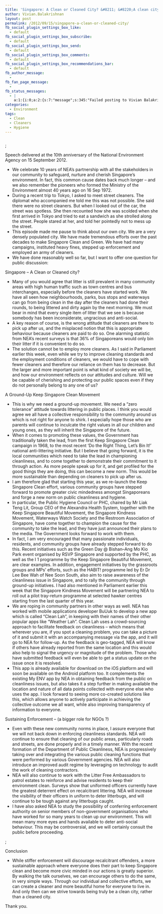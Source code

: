 ```yaml
---
title: 'Singapore: A Clean or Cleaned City? &#8211; &#8220;A clean city is a strong reflection of our moral and civic values&#8221;'
author: Vivian.Balakrishnan
layout: post
permalink: /2012/09/15/singapore-a-clean-or-cleaned-city/
fb_social_plugin_settings_box_like:
  - default
fb_social_plugin_settings_box_subscribe:
  - default
fb_social_plugin_settings_box_send:
  - default
fb_social_plugin_settings_box_comments:
  - default
fb_social_plugin_settings_box_recommendations_bar:
  - default
fb_author_message:
  - 
fb_fan_page_message:
  - 
fb_status_messages:
  - |
    a:1:{i:0;a:2:{s:7:"message";s:345:"Failed posting to Vivian Balakrishnan's Timeline because the access token expired.  To reactivate publishing, visit the Facebook settings page and re-enable the "Publish to fan page" setting. Full error: {"message":"Error validating access token: This may be because the user logged out or may be due to a system error.","type":"OAuthException"}";s:5:"error";s:1:"1";}}
categories:
  - Environment
tags:
  - Clean
  - Cleaners
  - Hygiene
---
```

<figure>
<img src="http://vivian.balakrishnan.sg/wp-content/uploads/2012/09/A-clean-city.png" alt="" title="A clean city" /></figure>

<p>;</p>

<p>Speech delivered at the 10th anniversary of the National Environment Agency on 15 September 2012.</p>

<ul>
<li>We celebrate 10 years of NEA&#8217;s partnership with all the stakeholders in our community to safeguard, nurture and cherish Singapore&#8217;s environment. In fact, this common cause dates back much longer – and we also remember the pioneers who formed the Ministry of the Environment almost 40 years ago on 16 Sep 1972.</li>
<li>During a recent trip to Tokyo, I asked to meet street cleaners. The diplomat who accompanied me told me this was not possible. She said there were no street cleaners. But when I looked out of the car, the street was spotless. She then recounted how she was scolded when she first arrived in Tokyo and tried to eat a sandwich as she strolled along the street. People stared at her, and told her pointedly not to mess up the street.</li>
<li>This episode made me pause to think about our own city. We are a very densely populated city. We have made tremendous efforts over the past decades to make Singapore Clean and Green. We have had many campaigns, instituted heavy fines, stepped up enforcement and employed an army of cleaners.</li>
<li>We have done reasonably well so far, but I want to offer one question for public discussion:</li>
</ul>

<p>Singapore – A Clean or Cleaned city?</p>

<ul>
<li>Many of you would agree that litter is still prevalent in many community areas with high human traffic such as town centres and bus interchanges, especially before the cleaners have started work. We have all seen how neighbourhoods, parks, bus stops and waterways can go from being clean in the day after the cleaners had done their rounds, to being littered and dirty again by the next morning. We must bear in mind that every single item of litter that we see is because somebody has been inconsiderate, ungracious and anti-social.</li>
<li>A key reason of course, is the wrong attitude that cleaners are there to pick up after us, and the misplaced notion that this is appropriate behaviour because cleaners are paid to do so. One alarming statistic from NEA&#8217;s recent surveys is that 36% of Singaporeans would only bin their litter if it is convenient to do so.</li>
<li>The solution cannot be to employ more cleaners. As I said in Parliament earlier this week, even while we try to improve cleaning standards and the employment conditions of cleaners, we would have to cope with fewer cleaners and therefore our reliance on them has to decrease. But the larger and more important point is what kind of society we will be, and how our environment reflects on our attitudes and culture. Will we be capable of cherishing and protecting our public spaces even if they do not personally belong to any one of us?</li>
</ul>

<p>A Ground-Up Keep Singapore Clean Movement</p>

<ul>
<li>This is why we need a ground-up movement. We need a &#8220;zero tolerance&#8221; attitude towards littering in public places. I think you would agree we all have a collective responsibility to the community around us which is not right for anyone to shirk. I especially hope those who are parents will continue to inculcate the right values in all our children and young ones, as they will inherit the Singapore of the future.</li>
<li>When it comes to promoting these values, the Government has traditionally taken the lead, from the first Keep Singapore Clean campaign in 1968, to the most recent &#8216;Do the Right Thing, Let&#8217;s Bin It!&#8217; national anti-littering initiative. But I believe that going forward, it is the local communities which need to take the lead in championing cleanliness, and to come together to demonstrate their commitment to it through action. As more people speak up for it, and get profiled for the good things they are doing, this can become a new norm. This would be more sustainable than depending on cleaners to pick up after us.</li>
<li>I am therefore glad that starting this year, as we re-launch the Keep Singapore Clean effort, various community groups have stepped forward to promote greater civic mindedness amongst Singaporeans and forge a new norm on public cleanliness and hygiene.</li>
<li>In particular, the Public Hygiene Council or PHC, chaired by Mr Liak Teng Lit, Group CEO of the Alexandra Health System, together with the Keep Singapore Beautiful Movement, the Singapore Kindness Movement, Waterways Watch Society and the Restroom Association of Singapore, have come together to champion the cause for the community to take the lead, and they have just announced their plans to the media. The Government looks forward to work with them.</li>
<li>In fact, I am very encouraged that many passionate individuals, residents, and community groups have already stepped forward to do this. Recent initiatives such as the Green Day @ Bishan–Ang Mo Kio Park event organised by RSVP Singapore and supported by the PHC, as well as the I 1 programme by the Keep Singapore Beautiful Movement, are clear examples. In addition, engagement initiatives by the grassroots groups and MPs&#8217; efforts, such as the HABIT! programme led by Er Dr Lee Bee Wah of Nee Soon South, also aim to raise awareness of the cleanliness issue in Singapore, and to rally the community through ground-up initiatives. I had also mentioned in Parliament earlier this week that the Singapore Kindness Movement will be partnering NEA to roll out a pilot tray-return programme at selected hawker centres starting from the last quarter of this year.</li>
<li>We are roping in community partners in other ways as well. NEA has worked with mobile applications developer BuUuk to develop a new app which is called &#8220;Clean Lah&#8221;, in keeping with their names of their other popular apps like &#8220;Weather Lah&#8221;. Clean Lah uses a crowd-sourcing approach to facilitate feedback on cleanliness – which means that wherever you are, if you spot a cleaning problem, you can take a picture of it and submit it with an accompanying message via the app, and it will go to NEA for follow-up. As the feedback is geo-tagged, NEA will know if others have already reported from the same location and this would also help to signal the urgency or magnitude of the problem. Those who have submitted feedback will even be able to get a status update on the issue once it is resolved.</li>
<li>This app is already available for download on the iOS platform and will soon be available on the Android platform too. It complements the existing My ENV app by NEA in obtaining feedback from the public on cleanliness issues, but also takes it a step further in making available the location and nature of all data points collected with everyone else who uses the app. I look forward to seeing more co-created solutions like this, which allows anyone to actively participate in achieving the collective outcome we all want, while also improving transparency of information to everyone.</li>
</ul>

<p>Sustaining Enforcement – (a bigger role for NGOs ?)</p>

<ul>
<li>Even with these new community norms in place, I assure everyone that we will not back down in enforcing cleanliness standards. NEA will continue to ensure that cleaning of our public areas, particularly roads and streets, are done properly and in a timely manner. With the recent formation of the Department of Public Cleanliness, NEA is progressively taking over and integrating the various public cleaning functions that were performed by various Government agencies. NEA will also introduce an improved audit regime by leveraging on technology to audit the work of cleaning contractors.</li>
<li>NEA will also continue to work with the Litter Free Ambassadors to patrol estates to reinforce and advise residents to keep their environment clean. Surveys show that uniformed officers currently have the greatest deterrent effect on recalcitrant littering. NEA will increase the visibility of their officers in uniform to deter litterbugs, and will continue to be tough against any litterbugs caught.</li>
<li>I have also asked NEA to study the possibility of conferring enforcement authority on senior members of non-government organisations who have worked for so many years to clean up our environment. This will mean many more eyes and hands available to deter anti-social behaviour. This may be controversial, and we will certainly consult the public before proceeding.</li>
</ul>

<p>;</p>

<p>Conclusion</p>

<ul>
<li>While stiffer enforcement will discourage recalcitrant offenders, a more sustainable approach where everyone does their part to keep Singapore clean and become more civic minded in our actions is greatly superior. By walking the talk ourselves, we can encourage others to do the same, in very simple ways. Through our individual and collective efforts, we can create a cleaner and more beautiful home for everyone to live in. And only then can we strive towards being truly be a clean city, rather than a cleaned city.</li>
</ul>

<p>Thank you.</p>
